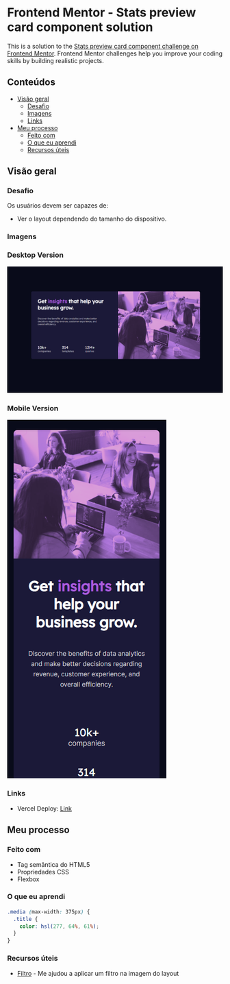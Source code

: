# Frontend Mentor - Stats preview card component solution

This is a solution to the [Stats preview card component challenge on Frontend Mentor](https://www.frontendmentor.io/challenges/stats-preview-card-component-8JqbgoU62). Frontend Mentor challenges help you improve your coding skills by building realistic projects. 

## Conteúdos

- [Visão geral](#visao-geral)
  - [Desafio](#desafio)
  - [Imagens](#imagens)
  - [Links](#links)
- [Meu processo](#meu-processo)
  - [Feito com](#feito-com)
  - [O que eu aprendi](#o-que-eu-aprendi)
  - [Recursos úteis](#recursos-uteis)


## Visão geral

### Desafio

Os usuários devem ser capazes de:

- Ver o layout dependendo do tamanho do dispositivo.

### Imagens

### Desktop Version

![Desktop version](images/desk.png)

### Mobile Version

![Mobile version](images/mobile.png)

### Links

- Vercel Deploy: [Link](https://stats-preview-card-component-felipe-souza17.vercel.app/)

## Meu processo

### Feito com

- Tag semântica do HTML5
- Propriedades CSS
- Flexbox

### O que eu aprendi

```css
.media (max-width: 375px) {
  .title {
    color: hsl(277, 64%, 61%);
  }
}
```

### Recursos úteis

- [Filtro](https://codepen.io/sosuke/pen/Pjoqqp) - Me ajudou a aplicar um filtro na imagem do layout
